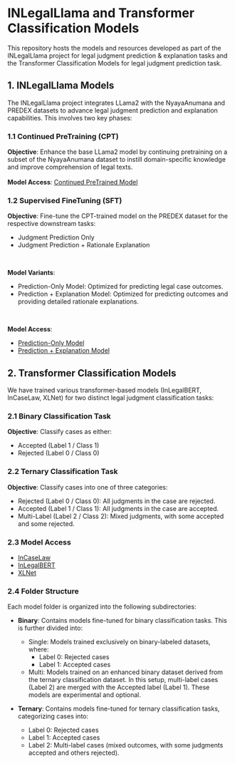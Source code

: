 # INLegalLlama and Transformer Classification Models

This repository hosts the models and resources developed as part of the INLegalLlama project for legal judgment prediction & explanation tasks and the Transformer Classification Models for legal judgment prediction task.

## 1. INLegalLlama Models
The INLegalLlama project integrates LLama2 with the NyayaAnumana and PREDEX datasets to advance legal judgment prediction and explanation capabilities. This involves two key phases:

### 1.1 Continued PreTraining (CPT)
**Objective**: Enhance the base LLama2 model by continuing pretraining on a subset of the NyayaAnumana dataset to instill domain-specific knowledge and improve comprehension of legal texts.
<br/>  
**Model Access**: [Continued PreTrained Model](https://huggingface.co/L-NLProc/InLegalLlama/tree/main/INLegalLlama/CPT)

### 1.2 Supervised FineTuning (SFT)
**Objective**: Fine-tune the CPT-trained model on the PREDEX dataset for the respective downstream tasks:
 - Judgment Prediction Only
 - Judgment Prediction + Rationale Explanation
<br/>

**Model Variants**:
 - Prediction-Only Model: Optimized for predicting legal case outcomes.
 - Prediction + Explanation Model: Optimized for predicting outcomes and providing detailed rationale explanations.
<br/>

**Model Access**:
 - [Prediction-Only Model](https://huggingface.co/L-NLProc/InLegalLlama/tree/main/INLegalLlama/SFT/Prediction_Only)
 - [Prediction + Explanation Model](https://huggingface.co/L-NLProc/InLegalLlama/tree/main/INLegalLlama/SFT/Prediction_and_Explanation)

## 2. Transformer Classification Models
We have trained various transformer-based models (InLegalBERT, InCaseLaw, XLNet) for two distinct legal judgment classification tasks:

### 2.1 Binary Classification Task
**Objective**: Classify cases as either:
   - Accepted (Label 1 / Class 1)
   - Rejected (Label 0 / Class 0)
### 2.2 Ternary Classification Task
**Objective**: Classify cases into one of three categories:
   - Rejected (Label 0 / Class 0): All judgments in the case are rejected.
   - Accepted (Label 1 / Class 1): All judgments in the case are accepted.
   - Multi-Label (Label 2 / Class 2): Mixed judgments, with some accepted and some rejected.

### 2.3 Model Access
 - [InCaseLaw](https://huggingface.co/L-NLProc/NyayaAnumana-Transformer-Models/tree/main/InCaseLaw)
 - [InLegalBERT](https://huggingface.co/L-NLProc/NyayaAnumana-Transformer-Models/tree/main/InLegalBert)
 - [XLNet](https://huggingface.co/L-NLProc/NyayaAnumana-Transformer-Models/tree/main/XLNet)

### 2.4 Folder Structure
Each model folder is organized into the following subdirectories:

 - **Binary**: Contains models fine-tuned for binary classification tasks. This is further divided into:<br/>
    - Single: Models trained exclusively on binary-labeled datasets, where:
        - Label 0: Rejected cases
        - Label 1: Accepted cases  <br/>
    - Multi: Models trained on an enhanced binary dataset derived from the ternary classification dataset. In this setup, multi-label cases (Label 2) are merged with the Accepted label (Label 1). These models are experimental and optional.
 - **Ternary**: Contains models fine-tuned for ternary classification tasks, categorizing cases into:

    - Label 0: Rejected cases
    - Label 1: Accepted cases
    - Label 2: Multi-label cases (mixed outcomes, with some judgments accepted and others rejected).
